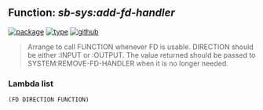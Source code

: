 ## Function: ***sb-sys:add-fd-handler***
[![package](https://img.shields.io/badge/Package-SB--SYS-5f9ea0.svg?style=social&colorA=999999)](../) [![type](https://img.shields.io/badge/Type-Function-5f9ea0.svg?style=social&colorA=999999)](../#function) [![github](https://img.shields.io/badge/GitHub-View_the_source-5f9ea0.svg?style=social&colorA=999999&logo=github)](https://github.com/sbcl/sbcl/blob/master/src/code/serve-event.lisp/) 

> Arrange to call FUNCTION whenever FD is usable. DIRECTION should be
> either :INPUT or :OUTPUT. The value returned should be passed to
> SYSTEM:REMOVE-FD-HANDLER when it is no longer needed.

### Lambda list
```
(FD DIRECTION FUNCTION)
```
